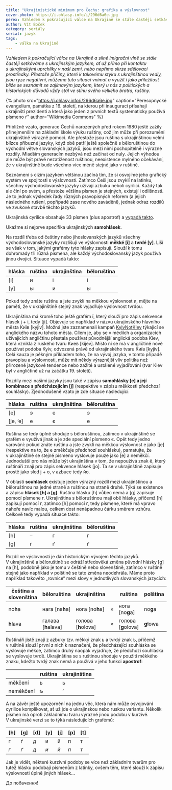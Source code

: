 ```yaml
---
title: "Ukrajinistické minimum pro Čechy: grafika a výslovnost"
cover-photo: https://i.ohlasy.info/i/296d6a6e.jpg
perex: Vzhledem k pokračující válce na Ukrajině se stále častěji setkáváme s ukrajinským jazykem, ať už přímo, nebo skrze sdělovací prostředky. Náš přispěvatel, jazykovědec Vít Boček, proto nabízí možnost se s ukrajinštinou blíže seznámit.
author: Vít Boček
category: seriály
serial: jazyk
tags:
    - válka na Ukrajině
---
```


*Vzhledem k pokračující válce na Ukrajině a silné imigrační vlně se stále častěji setkáváme s ukrajinským jazykem, ať už přímo při kontaktu s ukrajinskými uprchlíky v naší zemi, nebo nepřímo skrze sdělovací prostředky. Přestože příčiny, které k takovému styku s ukrajinštinou vedly, jsou ryze negativní, můžeme tuto situaci vnímat a využít i jako příležitost blíže se seznámit se zajímavým jazykem, který u nás z politických a historických důvodů vždy stál ve stínu svého velkého bratra, ruštiny.*

{% photo src="https://i.ohlasy.info/i/296d6a6e.jpg" caption="Peresopnycké evangelium, památka z 16. století, na kterou při inauguraci přísahají ukrajinští prezidenti a která jako jeden z prvních textů systematicky používá písmeno ґ" author="Wikimedia Commons" %}

Přibližně vzato, generace Čechů narozených před rokem 1980 ještě zažily přinejmenším na základní škole výuku ruštiny, což jim může při porozumění ukrajinštině výrazně pomoci. Ale přestože jsou ruština s ukrajinštinou velmi blízce příbuzné jazyky, když obě patří ještě společně s běloruštinou do východní větve slovanských jazyků, jsou mezi nimi pochopitelně i výrazné rozdíly. Mladším generacím nezbývá než začínat od nuly. Jejich výhodou ale může být právě nezatíženost ruštinou, neexistence mylného očekávání, že v ukrajinštině bude všechno více méně stejné jako v ruštině.

Seznámení s cizím jazykem většinou začíná tím, že si osvojíme jeho grafický systém ve spojitosti s výslovností. Zatímco Češi jsou zvyklí na latinku, všechny východoslovanské jazyky užívají azbuku neboli cyrilici. Každý tak ale činí po svém, a přestože většina písmen je stejných, existují i odlišnosti. Je to jednak výsledek řady různých pravopisných reforem (a jejich následného rušení, popřípadě zase nového zavádění), jednak odraz rozdílů ve zvukové stavbě těchto jazyků.

Ukrajinská cyrilice obsahuje 33 písmen (plus apostrof) a [vypadá takto](https://www.movapp.cz/alphabet).

Ukažme si nejprve specifika ukrajinských **samohlásek**. 

Na rozdíl třeba od češtiny nebo jihoslovanských jazyků všechny východoslovanské jazyky rozlišují ve výslovnosti **měkké [i]** a **tvrdé [y]**. Liší se však v tom, jakými grafémy tyto hlásky zapisují. Slouží k tomu dohromady tři různá písmena, ale každý východoslovanský jazyk používá jinou dvojici. Situace vypadá takto:

|hláska| ruština | ukrajinština | běloruština
|---|---|---|---|
|[i]|и|і|і|
|[y]|ы|и|ы|

Pokud tedy znáte ruštinu a jste zvyklí na měkkou výslovnost и, mějte na paměti, že v ukrajinštině stejný znak vyjadřuje výslovnost tvrdou. 

Ukrajinština má kromě toho ještě grafém ï, který slouží pro zápis sekvence hlásek j + i, tedy [ji]. Objevuje se například v názvu ukrajinského hlavního města Київ [kyjiv]. Možná jste zaznamenali kampaň [KyivNotKiev](https://en.wikipedia.org/wiki/KyivNotKiev)  týkající se anglického názvu tohoto města. Cílem je, aby se v médiích a organizacích užívajících angličtinu přestala používat původnější anglická podoba Kiev, která vznikla z ruského tvaru Киев [kijev]. Místo ní se má v angličtině nově používat podoba Kyiv, odvozená právě od ukrajinského tvaru Київ [kyjiv]. Celá kauza je pěkným příkladem toho, že na vývoj jazyka, v tomto případě pravopisu a výslovnosti, může mít někdy výraznější vliv politika než přirozené jazykové tendence nebo zažité a ustálené vyjadřování (tvar Kiev byl v angličtině už na začátku 19. století).

Rozdíly mezi našimi jazyky jsou také v zápisu **samohlásky [e] a její kombinace s předcházejícím [j]** (respektive  v zápisu měkkosti předchozí souhlásky). Zjednodušeně vzato je zde situace následující:

|hláska|ruština|ukrajinština|běloruština|
|---|---|---|---|
|[e]|э|е|э|
|[je, ʼe]|е|є|е|

Ruština se tedy úplně shoduje s běloruštinou, zatímco v ukrajinštině se grafém e využívá jinak a je zde speciální písmeno є. Opět tedy jedno varování: pokud znáte ruštinu a jste zvyklí na měkkou výslovnost e jako [je] (respektive na to, že e změkčuje předchozí souhlásku), pamatujte, že v ukrajinštině se stejné písmeno vyslovuje pouze jako [e] a neměkčí. Jednodušší pro nás může být ukrajinština v tom, že nepoužívá znak ё, který ruštináři znají pro zápis sekvence hlásek [jo]. Ta se v ukrajinštině zapisuje prostě jako sled j + o, v azbuce tedy йо.

V oblasti **souhlásek** existuje jeden výrazný rozdíl mezi ukrajinštinou a běloruštinou na jedné straně a ruštinou na straně druhé. Týká se existence a zápisu **hlásek [h] a [g]**. Ruština hlásku [h] vůbec nemá a [g] zapisuje pomocí písmene г. Ukrajinština s běloruštinou mají obě hlásky, přičemž [h] zapisují pomocí г, zatímco [h] pomocí ґ, tedy písmene, které má vpravo nahoře navíc malou, celkem dost nenápadnou čárku směrem vzhůru. Celkově tedy vypadá situace takto:

|hláska|ruština|ukrajinština|běloruština|
|---|---|---|---|
|[h]|–|г|г|
|[g]|г|ґ|ґ|

Rozdíl ve výslovnosti je dán historickým vývojem těchto jazyků. V ukrajinštině a běloruštině se odráží středověká změna původní hlásky [g] na [h], podobně jako je tomu v češtině nebo slovenštině, zatímco v ruštině stejně jako například v polštině se tato změna neodehrála. Máme proto například takovéto „rovnice“ mezi slovy v jednotlivých slovanských jazycích:

|čeština a slovenština|běloruština|ukrajinština||ruština |polština|
|---|---|---|---|---|---|
|no**h**a|нага [na**h**a]|нога [no**h**a]|×|нога [no**g**a]|no**g**a|
|**h**lava|галава [**h**alava]|голoва [**h**olova]|×|голова [**g**olova]|**g**łowa|

Ruštináři jistě znají z azbuky tzv. měkký znak ь a tvrdý znak ъ, přičemž v ruštině slouží první z nich k naznačení, že předcházející souhláska se vyslovuje měkce, zatímco druhý naopak vyjadřuje, že předchozí souhláska se vyslovuje tvrdě. Ukrajinština se s ruštinou shoduje v použití měkkého znaku, kdežto tvrdý znak nemá a používá v jeho funkci **apostrof**:

||ruština|ukrajinština|
|---|---|---|
|měkčení|ь|ь|
|neměkčení|ъ|ʼ|

A na závěr ještě upozornění na jednu věc, která nám může osvojování cyrilice komplikovat, ať už jde o ukrajinskou nebo ruskou variantu. Několik písmen má oproti základnímu tvaru výrazně jinou podobu v kurzivě. V ukrajinské verzi se to týká následujících grafémů:

|[h]|[g]|[d]|[y]|[j]|[p]|[t]|
|---|---|---|---|---|---|---|
|г|ґ|д|и|й|п|т|
|*г*|*ґ*|*д*|*и*|*й*|*п*|*т*|

Jak je vidět, některé kurzivní podoby se více než základním tvarům pro tutéž hlásku podobají písmenům z latinky, ovšem těm, které slouží k zápisu výslovnosti úplně jiných hlásek…

До побачення!